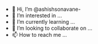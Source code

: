 - 👋 Hi, I’m @ashishsonavane-
- 👀 I’m interested in ...
- 🌱 I’m currently learning ...
- 💞️ I’m looking to collaborate on ...
- 📫 How to reach me ...

<!---
ashishsonavane-lt/ashishsonavane-lt is a ✨ special ✨ repository because its `README.md` (this file) appears on your GitHub profile.
You can click the Preview link to take a look at your changes.
--->

